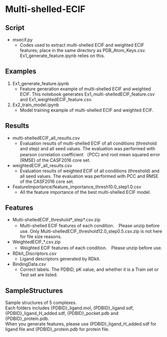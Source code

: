 # Multi-shelled-ECIF

## Script
* msecif.py
   * Codes used to extract multi-shelled ECIF and weighted ECIF features; place in the same directory as PDB_Atom_Keys.csv. 
Ex1_generate_feature.ipynb relies on this.

## Examples
1. Ex1_generate_feature.ipynb
   * Feature generation example of multi-shelled ECIF and weighted ECIF. This notebook generates Ex1_multi-shelledECIF_feature.csv and Ex1_weightedECIF_feature.csv.
3. Ex2_train_model.ipynb
   * Model training example of multi-shelled ECIF and weighted ECIF.

## Results
* multi-shelledECIF_all_results.csv
   * Evaluation results of multi-shelled ECIF of all conditions (threshold and step) and all seed values. The evaluation was performed with pearson correlation coefficient （PCC) and root mean squared error (RMSE) of the CASF2016 core set.
* weightedECIF_all_results.csv
   * Evaluation results of weighted ECIF of all conditions (threshold) and all seed values. The evaluation was performed with PCC and RMSE of the CASF2016 core set.
* FeatureImportance/feature_importance_thresh10.0_step1.0.csv
   * All the feature importance of the best multi-shelled ECIF model.

## Features
* Multi-shelledECIF_threshold*_step*.csv.zip
   * Multi-shelled ECIF features of each condition.　Please unzip before use. Only Multi-shelledECIF_threshold12.0_step0.5.csv.zip is not here for file size reasons.
* WeightedECIF_*.csv.zip
   * Weighted ECIF features of each condition.　Please unzip before use.
* RDkit_Discriptors.csv
   * Ligand descriptors generated by RDkit.
* BindingData.csv
   * Correct labels. The PDBID, pK value, and whether it is a Train set or Test set are listed.


## SampleStructures
Sample structures of 5 complexes.  
Each folders includes {PDBID}_ligand.mol, {PDBID}_ligand.sdf, {PDBID}_ligand_H_added.sdf, {PDBID}_pocket.pdb and {PDBID}_protein.pdb.   
When you generate features, please use {PDBID}_ligand_H_added.sdf for ligand file and {PDBID}_protein.pdb for protein file.






